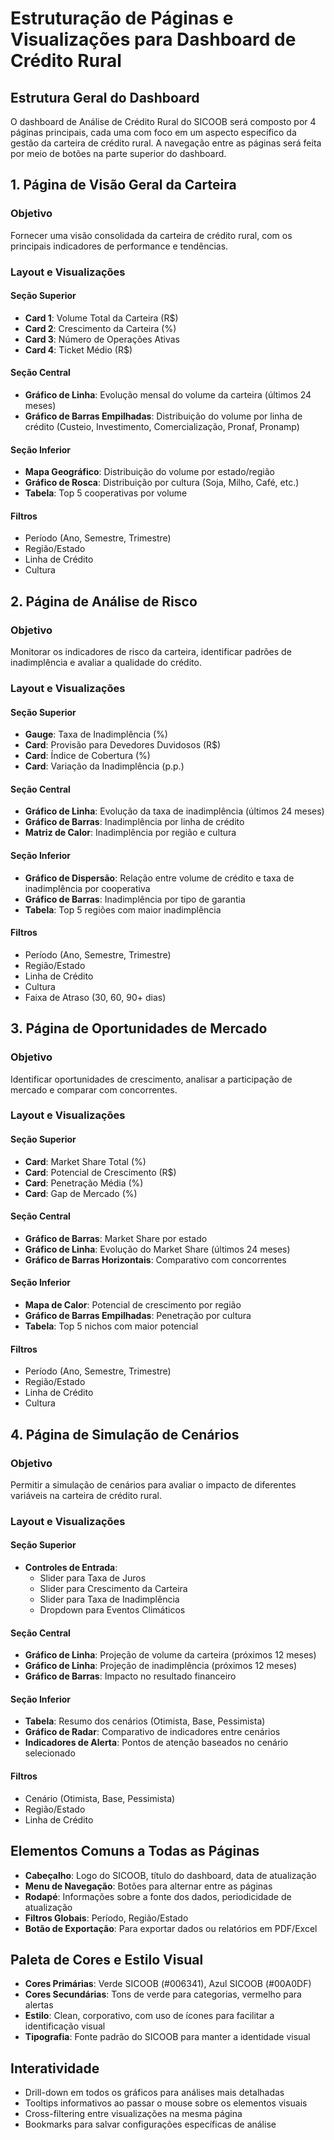 # Estruturação de Páginas e Visualizações para Dashboard de Crédito Rural

## Estrutura Geral do Dashboard

O dashboard de Análise de Crédito Rural do SICOOB será composto por 4 páginas principais, cada uma com foco em um aspecto específico da gestão da carteira de crédito rural. A navegação entre as páginas será feita por meio de botões na parte superior do dashboard.

## 1. Página de Visão Geral da Carteira

### Objetivo
Fornecer uma visão consolidada da carteira de crédito rural, com os principais indicadores de performance e tendências.

### Layout e Visualizações

#### Seção Superior
- **Card 1**: Volume Total da Carteira (R$)
- **Card 2**: Crescimento da Carteira (%)
- **Card 3**: Número de Operações Ativas
- **Card 4**: Ticket Médio (R$)

#### Seção Central
- **Gráfico de Linha**: Evolução mensal do volume da carteira (últimos 24 meses)
- **Gráfico de Barras Empilhadas**: Distribuição do volume por linha de crédito (Custeio, Investimento, Comercialização, Pronaf, Pronamp)

#### Seção Inferior
- **Mapa Geográfico**: Distribuição do volume por estado/região
- **Gráfico de Rosca**: Distribuição por cultura (Soja, Milho, Café, etc.)
- **Tabela**: Top 5 cooperativas por volume

#### Filtros
- Período (Ano, Semestre, Trimestre)
- Região/Estado
- Linha de Crédito
- Cultura

## 2. Página de Análise de Risco

### Objetivo
Monitorar os indicadores de risco da carteira, identificar padrões de inadimplência e avaliar a qualidade do crédito.

### Layout e Visualizações

#### Seção Superior
- **Gauge**: Taxa de Inadimplência (%)
- **Card**: Provisão para Devedores Duvidosos (R$)
- **Card**: Índice de Cobertura (%)
- **Card**: Variação da Inadimplência (p.p.)

#### Seção Central
- **Gráfico de Linha**: Evolução da taxa de inadimplência (últimos 24 meses)
- **Gráfico de Barras**: Inadimplência por linha de crédito
- **Matriz de Calor**: Inadimplência por região e cultura

#### Seção Inferior
- **Gráfico de Dispersão**: Relação entre volume de crédito e taxa de inadimplência por cooperativa
- **Gráfico de Barras**: Inadimplência por tipo de garantia
- **Tabela**: Top 5 regiões com maior inadimplência

#### Filtros
- Período (Ano, Semestre, Trimestre)
- Região/Estado
- Linha de Crédito
- Cultura
- Faixa de Atraso (30, 60, 90+ dias)

## 3. Página de Oportunidades de Mercado

### Objetivo
Identificar oportunidades de crescimento, analisar a participação de mercado e comparar com concorrentes.

### Layout e Visualizações

#### Seção Superior
- **Card**: Market Share Total (%)
- **Card**: Potencial de Crescimento (R$)
- **Card**: Penetração Média (%)
- **Card**: Gap de Mercado (%)

#### Seção Central
- **Gráfico de Barras**: Market Share por estado
- **Gráfico de Linha**: Evolução do Market Share (últimos 24 meses)
- **Gráfico de Barras Horizontais**: Comparativo com concorrentes

#### Seção Inferior
- **Mapa de Calor**: Potencial de crescimento por região
- **Gráfico de Barras Empilhadas**: Penetração por cultura
- **Tabela**: Top 5 nichos com maior potencial

#### Filtros
- Período (Ano, Semestre, Trimestre)
- Região/Estado
- Linha de Crédito
- Cultura

## 4. Página de Simulação de Cenários

### Objetivo
Permitir a simulação de cenários para avaliar o impacto de diferentes variáveis na carteira de crédito rural.

### Layout e Visualizações

#### Seção Superior
- **Controles de Entrada**:
  - Slider para Taxa de Juros
  - Slider para Crescimento da Carteira
  - Slider para Taxa de Inadimplência
  - Dropdown para Eventos Climáticos

#### Seção Central
- **Gráfico de Linha**: Projeção de volume da carteira (próximos 12 meses)
- **Gráfico de Linha**: Projeção de inadimplência (próximos 12 meses)
- **Gráfico de Barras**: Impacto no resultado financeiro

#### Seção Inferior
- **Tabela**: Resumo dos cenários (Otimista, Base, Pessimista)
- **Gráfico de Radar**: Comparativo de indicadores entre cenários
- **Indicadores de Alerta**: Pontos de atenção baseados no cenário selecionado

#### Filtros
- Cenário (Otimista, Base, Pessimista)
- Região/Estado
- Linha de Crédito

## Elementos Comuns a Todas as Páginas

- **Cabeçalho**: Logo do SICOOB, título do dashboard, data de atualização
- **Menu de Navegação**: Botões para alternar entre as páginas
- **Rodapé**: Informações sobre a fonte dos dados, periodicidade de atualização
- **Filtros Globais**: Período, Região/Estado
- **Botão de Exportação**: Para exportar dados ou relatórios em PDF/Excel

## Paleta de Cores e Estilo Visual

- **Cores Primárias**: Verde SICOOB (#006341), Azul SICOOB (#00A0DF)
- **Cores Secundárias**: Tons de verde para categorias, vermelho para alertas
- **Estilo**: Clean, corporativo, com uso de ícones para facilitar a identificação visual
- **Tipografia**: Fonte padrão do SICOOB para manter a identidade visual

## Interatividade

- Drill-down em todos os gráficos para análises mais detalhadas
- Tooltips informativos ao passar o mouse sobre os elementos visuais
- Cross-filtering entre visualizações na mesma página
- Bookmarks para salvar configurações específicas de análise

